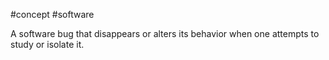 #concept #software 

A software bug that disappears or alters its behavior when one attempts to study or isolate it.